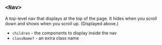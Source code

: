 ## `<Nav>`

A top-level nav that displays at the top of the page. It hides when you scroll down and shows when you scroll up. (Displayed above.)

* `children` - the components to display inside the nav
* `className?` - an extra class name
